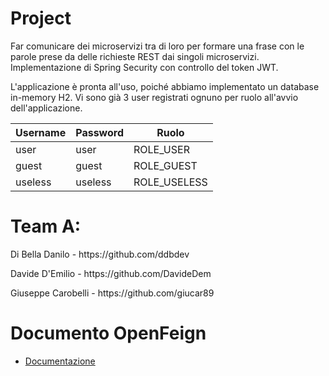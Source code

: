# Project

Far comunicare dei microservizi tra di loro per formare una frase con le parole prese da delle richieste REST dai singoli microservizi.
Implementazione di Spring Security con controllo del token JWT.

L'applicazione è pronta all'uso, poiché abbiamo implementato un database in-memory H2. 
Vi sono già 3 user registrati ognuno per ruolo all'avvio dell'applicazione.

| Username         | Password     |  Ruolo |
|--------------|-----------|------------|
| user | user      | ROLE_USER        |
| guest      | guest  | ROLE_GUEST       |
| useless      | useless  | ROLE_USELESS      |


# Team A:

<p align="left">Di Bella Danilo - https://github.com/ddbdev</p>
<p align="left">Davide D'Emilio - https://github.com/DavideDem</p>
<p align="left">Giuseppe Carobelli - https://github.com/giucar89</p>
 
 
# Documento OpenFeign 

- [Documentazione](https://github.com/ddbdev/Sentence-Project-with-Security/blob/final/Documentazione%20OpenFeign.pdf)

